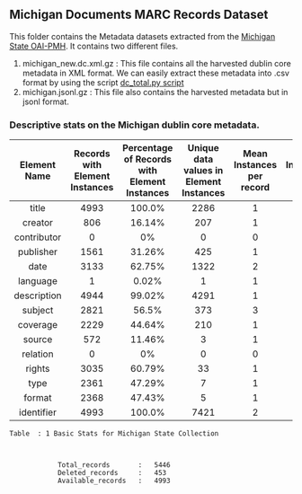 ## Michigan Documents MARC Records Dataset
This folder contains the Metadata datasets extracted from the [Michigan State OAI-PMH](https://cdm16110.contentdm.oclc.org/oai/oai.php). It contains two different files.
1. michigan_new.dc.xml.gz : This file contains all the harvested dublin core metadata in XML format. We can easily extract these metadata into .csv format by using the script [dc_total.py script](https://github.com/state-pubs-from-web-archives/oaipmh-tools/blob/main/tools/dc_total.py)
2. michigan.jsonl.gz : This file also contains the harvested metadata but in jsonl format.

### Descriptive stats on the Michigan dublin core metadata.


| Element Name | Records with Element Instances | Percentage of Records with Element Instances | Unique data values in Element Instances | Mean Instances per record | Mode Instances per record | Frequency of Mode Instances per record | Entropy | Gini_coefficient |
| :---:   | :---: | :---: | :---:   | :---: | :---: | :---: | :---: | :---: |
| title | 4993 | 100.0% | 2286 | 1 | 1 | 88.98% | 0.825 | 0.584 |
| creator | 806 | 16.14% | 207 | 1 | 1 | 16.14% | 0.758 | 0.659 |
| contributor | 0 | 0% | 0 | 0 | 0 | 0% | 0 | None |
| publisher | 1561 | 31.26% | 425 | 1 | 1 | 31.26% | 0.725 | 0.673 |
| date | 3133 | 62.75% | 1322 | 2 | 3 | 49.67% | 0.773 | 0.767 |
| language | 1 | 0.02% | 1 | 1 | 1 | 0.02% | 0 | 0 |
| description | 4944 | 99.02% | 4291 | 1 | 1 | 92.37% | 0.937 | 0.180 |
| subject | 2821 | 56.5% | 373 | 3 | 4 | 47.43% | 0.462 | 0.915 |
| coverage | 2229 | 44.64% | 210 | 1 | 1 | 37.81% | 0.644 | 0.828 |
| source | 572 | 11.46% | 3 | 1 | 1 | 11.46% | 0.788 | 0.354 |
| relation | 0 | 0% | 0 | 0 | 0 | 0% | 0 | None |
| rights | 3035 | 60.79% | 33 | 1 | 1 | 48.23% | 0.593 | 0.811 |
| type | 2361 | 47.29% | 7 | 1 | 1 | 47.29% | 0.722 | 0.509 |
| format | 2368 | 47.43% | 5 | 1 | 1 | 47.43% | 0.401 | 0.666 |
| identifier | 4993 | 100.0% | 7421 | 2 | 3 | 47.37% | 0.988 | 0.210 |

	Table  : 1 Basic Stats for Michigan State Collection



				Total_records 		: 	5446
				Deleted_records 	: 	453
				Available_records 	:	4993

